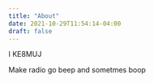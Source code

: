 ```yaml
---
title: "About"
date: 2021-10-29T11:54:14-04:00
draft: false
---
```


I KE8MUJ

Make radio go beep and sometmes boop
